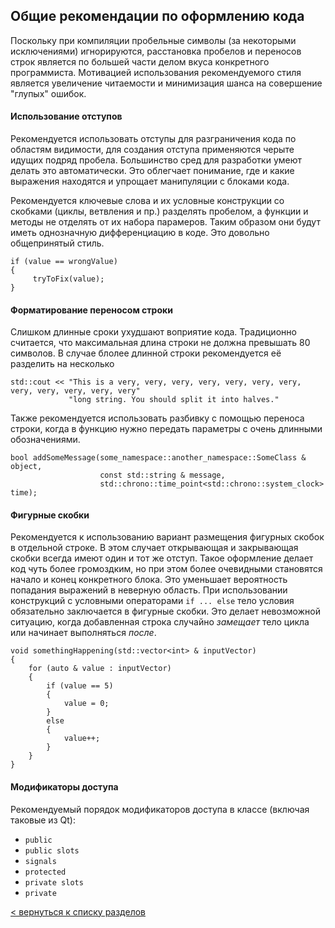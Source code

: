 ## Общие рекомендации по оформлению кода
Поскольку при компиляции пробельные символы (за некоторыми исключениями) игнорируются, расстановка пробелов и переносов строк является по большей части делом вкуса конкретного программиста. 
Мотивацией использования рекомендуемого стиля является увеличение читаемости и минимизация шанса на совершение "глупых" ошибок.
#### Использование отступов
Рекомендуется использовать отступы для разграничения кода по областям видимости, для создания отступа применяются черыте идущих подряд пробела. Большинство сред для разработки умеют делать это автоматически. Это облегчает понимание, где и какие выражения находятся и упрощает манипуляции с блоками кода.

Рекомендуется ключевые слова и их условные конструкции со скобками (циклы, ветвления и пр.) разделять пробелом, а функции и методы не отделять от их набора парамеров. Таким образом они будут иметь однозначную дифференциацию в коде. Это довольно общепринятый стиль.
```
if (value == wrongValue)
{
     tryToFix(value);
}
```
#### Форматирование переносом строки
Слишком длинные сроки ухудшают воприятие кода. Традиционно считается, что максимальная длина строки не должна превышать 80 символов. В случае блолее длинной строки рекомендуется её разделить на несколько
```
std::cout << "This is a very, very, very, very, very, very, very, very, very, very, very, very"
             "long string. You should split it into halves."
```
Также рекомендуется использовать разбивку с помощью переноса строки, когда в функцию нужно передать параметры с очень длинными обозначениями.
```
bool addSomeMessage(some_namespace::another_namespace::SomeClass & object,
                    const std::string & message,
                    std::chrono::time_point<std::chrono::system_clock> time);
```
#### Фигурные скобки
Рекомендуется к использованию вариант размещения фигурных скобок в отдельной строке. В этом случает открывающая и закрывающая скобки всегда имеют один и тот же отступ. Такое оформление делает код чуть более громоздким, но при этом более очевидными становятся начало и конец конкретного блока. Это уменьшает вероятность попадания выражений в неверную область.
При использовании конструкций с условными операторами ```if ... else``` тело условия обязательно заключается в фигурные скобки. Это делает невозможной ситуацию, когда добавленная строка случайно _замещает_ тело цикла или начинает выполняться _после_.
```
void somethingHappening(std::vector<int> & inputVector)
{
    for (auto & value : inputVector)
    {
        if (value == 5)
        {
            value = 0;
        }
        else
        {
            value++;
        }
    }
}
```
#### Модификаторы доступа
Рекомендуемый порядок модификаторов доступа в классе (включая таковые из Qt):
- ```public```
- ```public slots```
- ```signals```
- ```protected```
- ```private slots```
- ```private```

[< вернуться к списку разделов](README.md#Разделы)
